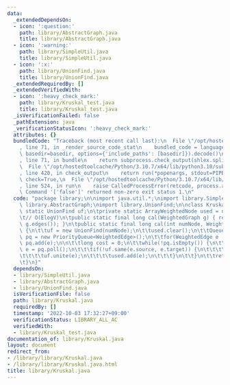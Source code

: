 ```yaml
---
data:
  _extendedDependsOn:
  - icon: ':question:'
    path: library/AbstractGraph.java
    title: library/AbstractGraph.java
  - icon: ':warning:'
    path: library/SimpleUtil.java
    title: library/SimpleUtil.java
  - icon: ':x:'
    path: library/UnionFind.java
    title: library/UnionFind.java
  _extendedRequiredBy: []
  _extendedVerifiedWith:
  - icon: ':heavy_check_mark:'
    path: library/Kruskal_test.java
    title: library/Kruskal_test.java
  _isVerificationFailed: false
  _pathExtension: java
  _verificationStatusIcon: ':heavy_check_mark:'
  attributes: {}
  bundledCode: "Traceback (most recent call last):\n  File \"/opt/hostedtoolcache/Python/3.10.7/x64/lib/python3.10/site-packages/onlinejudge_verify/documentation/build.py\"\
    , line 71, in _render_source_code_stat\n    bundled_code = language.bundle(stat.path,\
    \ basedir=basedir, options={'include_paths': [basedir]}).decode()\n  File \"/opt/hostedtoolcache/Python/3.10.7/x64/lib/python3.10/site-packages/onlinejudge_verify/languages/user_defined.py\"\
    , line 71, in bundle\n    return subprocess.check_output(shlex.split(command))\n\
    \  File \"/opt/hostedtoolcache/Python/3.10.7/x64/lib/python3.10/subprocess.py\"\
    , line 420, in check_output\n    return run(*popenargs, stdout=PIPE, timeout=timeout,\
    \ check=True,\n  File \"/opt/hostedtoolcache/Python/3.10.7/x64/lib/python3.10/subprocess.py\"\
    , line 524, in run\n    raise CalledProcessError(retcode, process.args,\nsubprocess.CalledProcessError:\
    \ Command '['false']' returned non-zero exit status 1.\n"
  code: "package library;\n\nimport java.util.*;\nimport library.SimpleUtil;\nimport\
    \ library.AbstractGraph;\nimport library.UnionFind;\n\nclass Kruskal {\n\tprivate\
    \ static UnionFind uf;\n\tprivate static ArrayWeightedNode used = new ArrayWeightedNode(-1);\n\
    \t// O(ElogV)\n\tpublic static final long cal(WeightedGraph g) { return cal(g.numNode,\
    \ g.edges()); }\n\tpublic static final long cal(int numNode, WeightedNode edges)\
    \ {\n\t\tuf = new UnionFind(numNode);\n\t\tused.clear();\n\t\tQueue<WeightedEdge>\
    \ pq = new PriorityQueue<WeightedEdge>();\n\t\tfor(WeightedEdge e : edges) if(!SimpleUtil.isINF(e.cost))\
    \ pq.add(e);\n\n\t\tlong cost = 0;\n\t\twhile(!pq.isEmpty()) {\n\t\t\tWeightedEdge\
    \ e = pq.poll();\n\t\t\tif(!uf.same(e.source, e.target)) {\n\t\t\t\tcost += e.cost;\n\
    \t\t\t\tuf.unite(e);\n\t\t\t\tused.add(e);\n\t\t\t}\n\t\t}\n\t\treturn cost;\n\
    \t}\n}"
  dependsOn:
  - library/SimpleUtil.java
  - library/AbstractGraph.java
  - library/UnionFind.java
  isVerificationFile: false
  path: library/Kruskal.java
  requiredBy: []
  timestamp: '2022-10-03 17:32:27+09:00'
  verificationStatus: LIBRARY_ALL_AC
  verifiedWith:
  - library/Kruskal_test.java
documentation_of: library/Kruskal.java
layout: document
redirect_from:
- /library/library/Kruskal.java
- /library/library/Kruskal.java.html
title: library/Kruskal.java
---
```

